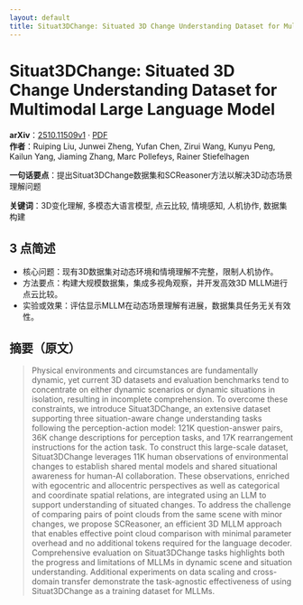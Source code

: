 ```yaml
---
layout: default
title: Situat3DChange: Situated 3D Change Understanding Dataset for Multimodal Large Language Model
---
```


# Situat3DChange: Situated 3D Change Understanding Dataset for Multimodal Large Language Model
**arXiv**：[2510.11509v1](https://arxiv.org/abs/2510.11509) · [PDF](https://arxiv.org/pdf/2510.11509.pdf)  
**作者**：Ruiping Liu, Junwei Zheng, Yufan Chen, Zirui Wang, Kunyu Peng, Kailun Yang, Jiaming Zhang, Marc Pollefeys, Rainer Stiefelhagen  

**一句话要点**：提出Situat3DChange数据集和SCReasoner方法以解决3D动态场景理解问题

**关键词**：3D变化理解, 多模态大语言模型, 点云比较, 情境感知, 人机协作, 数据集构建

## 3 点简述
- 核心问题：现有3D数据集对动态环境和情境理解不完整，限制人机协作。
- 方法要点：构建大规模数据集，集成多视角观察，并开发高效3D MLLM进行点云比较。
- 实验或效果：评估显示MLLM在动态场景理解有进展，数据集具任务无关有效性。

## 摘要（原文）

> Physical environments and circumstances are fundamentally dynamic, yet
> current 3D datasets and evaluation benchmarks tend to concentrate on either
> dynamic scenarios or dynamic situations in isolation, resulting in incomplete
> comprehension. To overcome these constraints, we introduce Situat3DChange, an
> extensive dataset supporting three situation-aware change understanding tasks
> following the perception-action model: 121K question-answer pairs, 36K change
> descriptions for perception tasks, and 17K rearrangement instructions for the
> action task. To construct this large-scale dataset, Situat3DChange leverages
> 11K human observations of environmental changes to establish shared mental
> models and shared situational awareness for human-AI collaboration. These
> observations, enriched with egocentric and allocentric perspectives as well as
> categorical and coordinate spatial relations, are integrated using an LLM to
> support understanding of situated changes. To address the challenge of
> comparing pairs of point clouds from the same scene with minor changes, we
> propose SCReasoner, an efficient 3D MLLM approach that enables effective point
> cloud comparison with minimal parameter overhead and no additional tokens
> required for the language decoder. Comprehensive evaluation on Situat3DChange
> tasks highlights both the progress and limitations of MLLMs in dynamic scene
> and situation understanding. Additional experiments on data scaling and
> cross-domain transfer demonstrate the task-agnostic effectiveness of using
> Situat3DChange as a training dataset for MLLMs.

